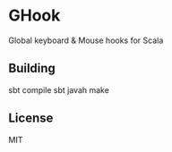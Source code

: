 # GHook
Global keyboard &amp; Mouse hooks for Scala


Building
--------

sbt compile
sbt javah
make


License
-------

MIT

